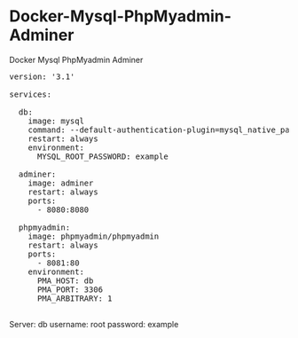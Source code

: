 # Docker-Mysql-PhpMyadmin-Adminer
Docker Mysql PhpMyadmin Adminer

<pre>
version: '3.1'

services:

  db:
    image: mysql
    command: --default-authentication-plugin=mysql_native_password
    restart: always
    environment:
      MYSQL_ROOT_PASSWORD: example

  adminer:
    image: adminer
    restart: always
    ports:
      - 8080:8080

  phpmyadmin:
    image: phpmyadmin/phpmyadmin
    restart: always
    ports:
      - 8081:80
    environment:
      PMA_HOST: db
      PMA_PORT: 3306
      PMA_ARBITRARY: 1

</pre>


Server: db
username: root
password: example
